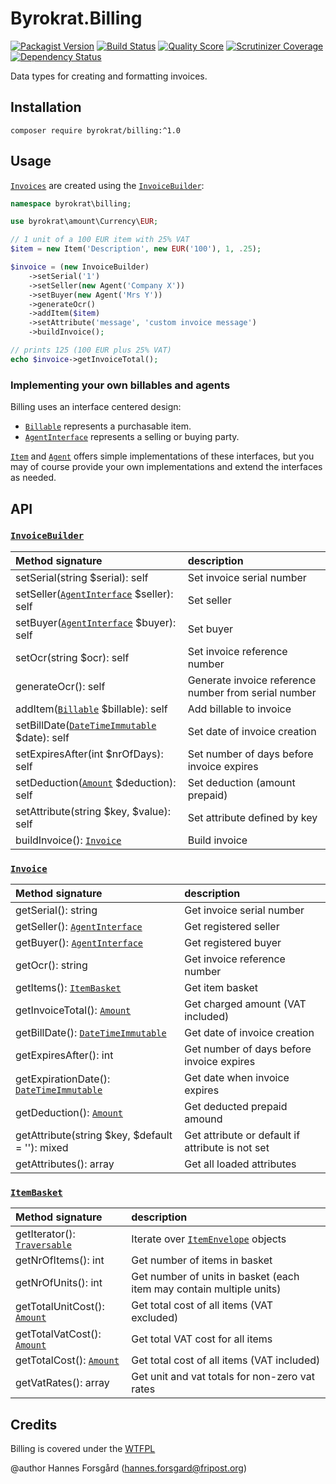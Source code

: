 Byrokrat.Billing
================

[![Packagist Version](https://img.shields.io/packagist/v/byrokrat/billing.svg?style=flat-square)](https://packagist.org/packages/byrokrat/billing)
[![Build Status](https://img.shields.io/travis/byrokrat/billing/master.svg?style=flat-square)](https://travis-ci.org/byrokrat/billing)
[![Quality Score](https://img.shields.io/scrutinizer/g/byrokrat/billing.svg?style=flat-square)](https://scrutinizer-ci.com/g/byrokrat/billing)
[![Scrutinizer Coverage](https://img.shields.io/scrutinizer/coverage/g/byrokrat/billing.svg?style=flat-square)](https://scrutinizer-ci.com/g/byrokrat/billing/?branch=master)
[![Dependency Status](https://img.shields.io/gemnasium/byrokrat/billing.svg?style=flat-square)](https://gemnasium.com/byrokrat/billing)

Data types for creating and formatting invoices.

Installation
------------
```shell
composer require byrokrat/billing:^1.0
```

Usage
-----
[`Invoices`][invoice] are created using the [`InvoiceBuilder`][invoicebuilder]:

<!-- @expectOutput 125.00 -->
```php
namespace byrokrat\billing;

use byrokrat\amount\Currency\EUR;

// 1 unit of a 100 EUR item with 25% VAT
$item = new Item('Description', new EUR('100'), 1, .25);

$invoice = (new InvoiceBuilder)
    ->setSerial('1')
    ->setSeller(new Agent('Company X'))
    ->setBuyer(new Agent('Mrs Y'))
    ->generateOcr()
    ->addItem($item)
    ->setAttribute('message', 'custom invoice message')
    ->buildInvoice();

// prints 125 (100 EUR plus 25% VAT)
echo $invoice->getInvoiceTotal();
```

### Implementing your own billables and agents

Billing uses an interface centered design:

* [`Billable`][billable] represents a purchasable item.
* [`AgentInterface`][agentinterface] represents a selling or buying party.

[`Item`](/src/Item.php) and [`Agent`](/src/Agent.php) offers simple implementations
of these interfaces, but you may of course provide your own implementations and
extend the interfaces as needed.

API
---
### [`InvoiceBuilder`][invoicebuilder]

Method signature                                            | description
:---------------------------------------------------------- | :----------------------------------------
setSerial(string $serial): self                             | Set invoice serial number
setSeller([`AgentInterface`][agentinterface] $seller): self | Set seller
setBuyer([`AgentInterface`][agentinterface] $buyer): self   | Set buyer
setOcr(string $ocr): self                                   | Set invoice reference number
generateOcr(): self                                         | Generate invoice reference number from serial number
addItem([`Billable`][billable] $billable): self             | Add billable to invoice
setBillDate([`DateTimeImmutable`][datetime] $date): self    | Set date of invoice creation
setExpiresAfter(int $nrOfDays): self                        | Set number of days before invoice expires
setDeduction([`Amount`][amount] $deduction): self           | Set deduction (amount prepaid)
setAttribute(string $key, $value): self                     | Set attribute defined by key
buildInvoice(): [`Invoice`][invoice]                        | Build invoice

### [`Invoice`][invoice]

Method signature                                     | description
:--------------------------------------------------- | :----------------------------------------
getSerial(): string                                  | Get invoice serial number
getSeller(): [`AgentInterface`][agentinterface]      | Get registered seller
getBuyer(): [`AgentInterface`][agentinterface]       | Get registered buyer
getOcr(): string                                     | Get invoice reference number
getItems(): [`ItemBasket`][itembasket]               | Get item basket
getInvoiceTotal(): [`Amount`][amount]                | Get charged amount (VAT included)
getBillDate(): [`DateTimeImmutable`][datetime]       | Get date of invoice creation
getExpiresAfter(): int                               | Get number of days before invoice expires
getExpirationDate(): [`DateTimeImmutable`][datetime] | Get date when invoice expires
getDeduction(): [`Amount`][amount]                   | Get deducted prepaid amound
getAttribute(string $key, $default = ''): mixed      | Get attribute or default if attribute is not set
getAttributes(): array                               | Get all loaded attributes

### [`ItemBasket`][itembasket]

Method signature                            | description
:------------------------------------------ | :-------------------------------------------------------------------
getIterator(): [`Traversable`][traversable] | Iterate over [`ItemEnvelope`](/src/ItemEnvelope.php) objects
getNrOfItems(): int                         | Get number of items in basket
getNrOfUnits(): int                         | Get number of units in basket (each item may contain multiple units)
getTotalUnitCost(): [`Amount`][amount]      | Get total cost of all items (VAT excluded)
getTotalVatCost(): [`Amount`][amount]       | Get total VAT cost for all items
getTotalCost(): [`Amount`][amount]          | Get total cost of all items (VAT included)
getVatRates(): array                        | Get unit and vat totals for non-zero vat rates

[invoicebuilder]: /src/InvoiceBuilder.php
[invoice]: /src/Invoice.php
[billable]: /src/Billable.php
[agentinterface]: /src/AgentInterface.php
[itembasket]: /src/ItemBasket.php
[amount]: https://github.com/byrokrat/amount
[datetime]: http://php.net/manual/en/class.datetimeimmutable.php
[traversable]: http://php.net/manual/en/class.traversable.php

Credits
-------
Billing is covered under the [WTFPL](http://www.wtfpl.net/)

@author Hannes Forsgård (hannes.forsgard@fripost.org)
